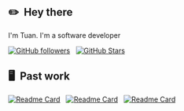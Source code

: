 ## ✏️ &nbsp;Hey there
I'm Tuan. I'm a software developer
&nbsp;

[![GitHub followers](https://img.shields.io/github/followers/tuanpa-tpa?logo=GitHub&style=for-the-badge)](https://github.com/tuanpa-tpa) &nbsp; [![GitHub Stars](https://img.shields.io/github/stars/tuanpa-tpa?logo=github&style=for-the-badge)](https://github.com/tuanpa-tpa)

## 🖥 &nbsp;Past work
[![Readme Card](https://github-readme-stats.vercel.app/api/pin/?username=tuanpa-tpa&repo=smart-contract-demo&bg_color=0d1116&title_color=ce09ec&text_color=a4aacb&icon_color=007ec6)](https://github.com/tuanpa-tpa/smart-contract-demo) &nbsp; [![Readme Card](https://github-readme-stats.vercel.app/api/pin/?username=tuanpa-tpa&repo=aes-encrypt&bg_color=0d1116&title_color=ce09ec&text_color=a4aacb&icon_color=007ec6)](https://github.com/tuanpa-tpa/aes-encrypt) &nbsp; [![Readme Card](https://github-readme-stats.vercel.app/api/pin/?username=tuanpa-tpa&repo=one-time-password&bg_color=0d1116&title_color=ce09ec&text_color=a4aacb&icon_color=007ec6)](https://github.com/tuanpa-tpa/one-time-password)
